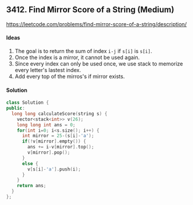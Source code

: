 ## 3412. Find Mirror Score of a String (Medium)


https://leetcode.com/problems/find-mirror-score-of-a-string/description/


#### Ideas
1. The goal is to return the sum of index `i-j` if `s[i]` is `s[i]`.
2. Once the index is a mirror, it cannot be used again.
3. Since every index can only be used once, we use stack to memorize every letter's lastest index.
4. Add every top of the mirros's if mirror exists.

#### Solution
```C++
class Solution {
public:
  long long calculateScore(string s) {
    vector<stack<int>> v(26);
    long long int ans = 0;
    for(int i=0; i<s.size(); i++) {
      int mirror = 25-(s[i]-'a');
      if(!v[mirror].empty()) {
        ans += i-v[mirror].top();
        v[mirror].pop();
      }
      else {
        v[s[i]-'a'].push(i);
      }
    }
    return ans;
  }
};
```
